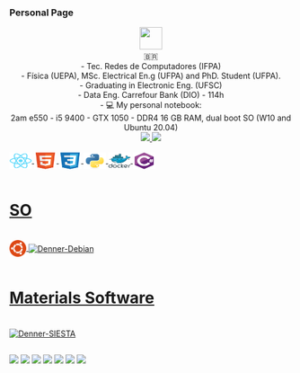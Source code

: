 ### Personal Page 

<div align="center">
 <img src="https://i.imgur.com/Iaqvbux.gif" width="40" height="40" />
</div>
<div align="center">
🇧🇷
<br> 
- Tec. Redes de Computadores (IFPA)
<br>
- Física (UEPA), MSc. Electrical En.g (UFPA) and PhD. Student (UFPA). 
<br>
- Graduating in Electronic Eng. (UFSC)
<br>
- Data Eng. Carrefour Bank (DIO) - 114h
<br>
- 💻 My personal notebook:  
 <br>
 2am e550 - i5 9400 - GTX 1050 - DDR4 16 GB RAM, dual boot SO (W10 and Ubuntu 20.04)
</div>

 <div align="center">
  <a href="https://github.com/dennerfelipe">
  <img height="120em" src="https://github-readme-stats.vercel.app/api?username=dennerfelipe&show_icons=true&theme=dark&include_all_commits=true&count_private=true"/>
  <img height="120em" src="https://github-readme-stats.vercel.app/api/top-langs/?username=dennerfelipe&layout=compact&langs_count=7&theme=dark"/>
</div>
<div style="display: inline_block"><br>
  <img align="center" alt="Denner-React" height="30" width="40" src="https://raw.githubusercontent.com/devicons/devicon/master/icons/react/react-original.svg">
  <img align="center" alt="Denner-HTML" height="30" width="40" src="https://raw.githubusercontent.com/devicons/devicon/master/icons/html5/html5-original.svg">
  <img align="center" alt="Denner-CSS" height="30" width="40" src="https://raw.githubusercontent.com/devicons/devicon/master/icons/css3/css3-original.svg">
  <img align="center" alt="Denner-Python" height="30" width="40" src="https://raw.githubusercontent.com/devicons/devicon/master/icons/python/python-original.svg">
  <img align="center" alt="Denner-Docker" height="30" width="40" src="https://github.com/devicons/devicon/blob/master/icons/docker/docker-original-wordmark.svg">
  <img align="center" alt="Rafa-Csharp" height="30" width="40" src="https://raw.githubusercontent.com/devicons/devicon/master/icons/csharp/csharp-original.svg">
</div>

<br>

# SO
<div style="display: inline_block"><br>
  <img align="center" alt="Denner-Ubuntu" height="30" width="30" src="https://raw.githubusercontent.com/github/explore/master/topics/ubuntu/ubuntu.png">
    <img align="center" alt="Denner-Debian" height="30" width="30" src="https://www.debian.org/logos/openlogo-nd.svg">
</div> 

<br>
 
# Materials Software
<div style="display: inline_block"><br>
  <img align="center" alt="Denner-SIESTA" height="30" width="55" src="https://departments.icmab.es/leem/siesta/SIESTA-logo-233x125.png">
 
</div>  

##
 
<div> 
  <a href="https://discord.gg/jCCZq5KgKb" target="_blank"><img src="https://img.shields.io/badge/Discord-7289DA?style=for-the-badge&logo=discord&logoColor=white" target="_blank"></a> 
  <a href = "mailto:dennerfelipe@ufpa.br"><img src="https://img.shields.io/badge/-Gmail-%23333?style=for-the-badge&logo=gmail&logoColor=white" target="_blank"></a>
  <a href="https://www.linkedin.com/in/dennerfelipesf" target="_blank"><img src="https://img.shields.io/badge/-LinkedIn-%230077B5?style=for-the-badge&logo=linkedin&logoColor=white" target="_blank"></a> 
 <a href="" target="_blank"><img src="https://img.shields.io/badge/Jupyter-F37626.svg?&style=for-the-badge&logo=Jupyter&logoColor=white" target="_blank"></a> 
 <a href="" target="_blank"><img src="https://img.shields.io/badge/PostgreSQL-316192?style=for-the-badge&logo=postgresql&logoColor=white" target="_blank"></a> 
 <a href="" target="_blank"><img src="https://img.shields.io/badge/conda-342B029.svg?&style=for-the-badge&logo=anaconda&logoColor=white" target="_blank"></a> 
 <a href="" target="_blank"><img src="https://img.shields.io/badge/Python-3776AB?style=for-the-badge&logo=python&logoColor=white" target="_blank"></a> 
</div>

